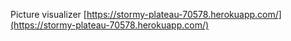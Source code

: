 Picture visualizer
[https://stormy-plateau-70578.herokuapp.com/](https://stormy-plateau-70578.herokuapp.com/)
